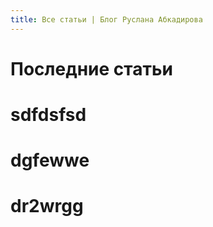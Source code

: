 ```yaml
---
title: Все статьи | Блог Руслана Абкадирова
---
```

# Последние статьи

<BlogIndex />

# sdfdsfsd

# dgfewwe

# dr2wrgg